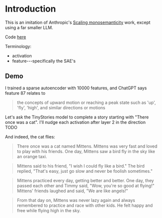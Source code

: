 # Introduction

This is an imitation of Anthropic's 
[Scaling monosemanticity](https://transformer-circuits.pub/2024/scaling-monosemanticity/index.html)
work, except using a far smaller LLM.

Code [here](https://github.com/TheodoreEhrenborg/tiny_stories_sae)

Terminology: 
- activation
- feature---specifically the SAE's

## Demo

I trained a sparse autoencoder with 10000 features, and
ChatGPT says feature 87 relates to

> the concepts of upward motion or reaching a peak state such as 'up', 'fly', 'high', and similar directions or motions


Let's ask the TinyStories model to complete a story starting with 
"There once was a cat". I'll nudge each activation after layer 2 in the direction
TODO 

And indeed, the cat flies:

> There once was a cat named Mittens. Mittens was very fast and loved to play with his friends. One day, Mittens saw a bird fly in the sky like an orange taxi.

> Mittens said to his friend, "I wish I could fly like a bird." The bird replied, "That's easy, just go slow and never be foolish sometimes."

> Mittens practiced every day, getting better and better. One day, they passed each other and Timmy said, "Wow, you're so good at flying!" Mittens' friends laughed and said, "We are like angels!"

> From that day on, Mittens was never lazy again and always remembered to practice and race with other kids. He felt happy and free while flying high in the sky.
